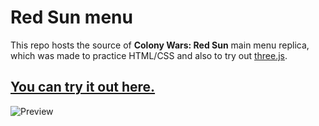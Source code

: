 # Red Sun menu

This repo hosts the source of **Colony Wars: Red Sun** main menu replica, which was made to practice HTML/CSS and also to try out [three.js](https://threejs.org/).

## [You can try it out here.](https://suxinjke.github.io/red_sun/)

![Preview](https://i.imgur.com/n3XNRsC.png)